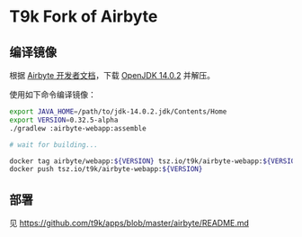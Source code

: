 # T9k Fork of Airbyte

## 编译镜像

根据 [Airbyte 开发者文档](./docs/contributing-to-airbyte/developing-locally.md)，下载 [OpenJDK 14.0.2](https://jdk.java.net/archive/) 并解压。

使用如下命令编译镜像：

```bash
export JAVA_HOME=/path/to/jdk-14.0.2.jdk/Contents/Home
export VERSION=0.32.5-alpha
./gradlew :airbyte-webapp:assemble

# wait for building...

docker tag airbyte/webapp:${VERSION} tsz.io/t9k/airbyte-webapp:${VERSION}
docker push tsz.io/t9k/airbyte-webapp:${VERSION}
```

## 部署

见 https://github.com/t9k/apps/blob/master/airbyte/README.md
